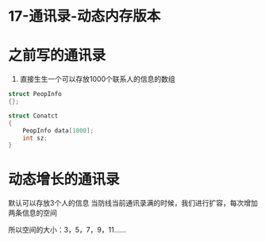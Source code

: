 # 17-通讯录-动态内存版本

# 之前写的通讯录

1. 直接生生一个可以存放1000个联系人的信息的数组

```C
struct PeopInfo
{};

struct Conatct
{
    PeopInfo data[1000];
    int sz;
}
```

# 动态增长的通讯录

默认可以存放3个人的信息
当防线当前通讯录满的时候，我们进行扩容，每次增加两条信息的空间

所以空间的大小：3，5，7，9，11......



